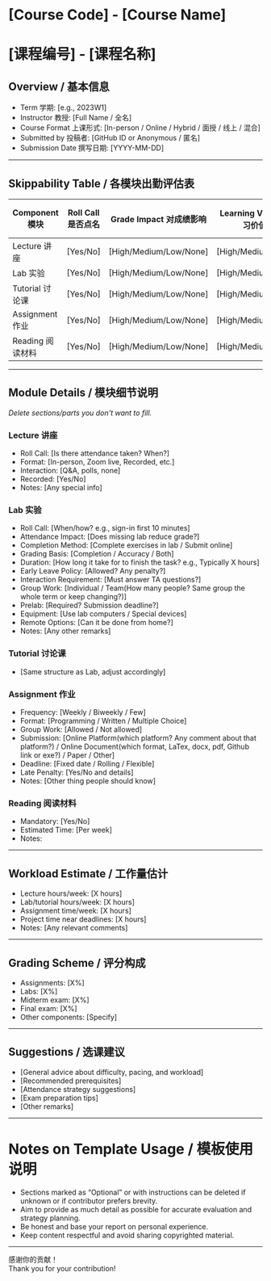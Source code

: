 # [Course Code] - [Course Name]  
# [课程编号] - [课程名称]

## Overview / 基本信息

- Term 学期: [e.g., 2023W1]  
- Instructor 教授: [Full Name / 全名]  
- Course Format 上课形式: [In-person / Online / Hybrid / 面授 / 线上 / 混合]  
- Submitted by 投稿者: [GitHub ID or Anonymous / 匿名]  
- Submission Date 撰写日期: [YYYY-MM-DD]

---

## Skippability Table / 各模块出勤评估表

| Component 模块 | Roll Call 是否点名 | Grade Impact 对成绩影响 | Learning Value 学习价值 | Recommended Attendance 是否建议出席 |
|---------------|--------------------|------------------------|------------------------|------------------------------------|
| Lecture 讲座  | [Yes/No]           | [High/Medium/Low/None]      | [High/Medium/Low]      | [Yes/Optional/No]                  |
| Lab 实验      | [Yes/No]           | [High/Medium/Low/None]      | [High/Medium/Low]      | [Yes/Optional/No]                  |
| Tutorial 讨论课 | [Yes/No]          | [High/Medium/Low/None]      | [High/Medium/Low]      | [Yes/Optional/No]                  |
| Assignment 作业 | [Yes/No]          | [High/Medium/Low/None]      | [High/Medium/Low]      | [Yes/Optional/No]                  |
| Reading 阅读材料 | [Yes/No]          | [High/Medium/Low/None]      | [High/Medium/Low]      | [Yes/Optional/No]                  |

---

## Module Details / 模块细节说明  
*Delete sections/parts you don't want to fill.*

### Lecture 讲座

- Roll Call: [Is there attendance taken? When?]  
- Format: [In-person, Zoom live, Recorded, etc.]  
- Interaction: [Q&A, polls, none]  
- Recorded: [Yes/No]  
- Notes: [Any special info]

### Lab 实验

- Roll Call: [When/how? e.g., sign-in first 10 minutes]  
- Attendance Impact: [Does missing lab reduce grade?]  
- Completion Method: [Complete exercises in lab / Submit online]  
- Grading Basis: [Completion / Accuracy / Both]  
- Duration: [How long it take for to finish the task? e.g., Typically X hours]  
- Early Leave Policy: [Allowed? Any penalty?]  
- Interaction Requirement: [Must answer TA questions?]  
- Group Work: [Individual / Team(How many people? Same group the whole term or keep changing?)]  
- Prelab: [Required? Submission deadline?]  
- Equipment: [Use lab computers / Special devices]  
- Remote Options: [Can it be done from home?]  
- Notes: [Any other remarks]

### Tutorial 讨论课

- [Same structure as Lab, adjust accordingly]

### Assignment 作业

- Frequency: [Weekly / Biweekly / Few]  
- Format: [Programming / Written / Multiple Choice]  
- Group Work: [Allowed / Not allowed]  
- Submission: [Online Platform(which platform? Any comment about that platform?) / Online Document(which format, LaTex, docx, pdf, Github link or exe?) / Paper / Other]  
- Deadline: [Fixed date / Rolling / Flexible]  
- Late Penalty: [Yes/No and details]  
- Notes: [Other thing people should know]

### Reading 阅读材料

- Mandatory: [Yes/No]  
- Estimated Time: [Per week]  
- Notes:

---

## Workload Estimate / 工作量估计

- Lecture hours/week: [X hours]  
- Lab/tutorial hours/week: [X hours]  
- Assignment time/week: [X hours]  
- Project time near deadlines: [X hours]  
- Notes: [Any relevant comments]

---

## Grading Scheme / 评分构成

- Assignments: [X%]  
- Labs: [X%]  
- Midterm exam: [X%]  
- Final exam: [X%]  
- Other components: [Specify]

---

## Suggestions / 选课建议

- [General advice about difficulty, pacing, and workload]  
- [Recommended prerequisites]  
- [Attendance strategy suggestions]  
- [Exam preparation tips]  
- [Other remarks]

---

# Notes on Template Usage / 模板使用说明

- Sections marked as “Optional” or with instructions can be deleted if unknown or if contributor prefers brevity.  
- Aim to provide as much detail as possible for accurate evaluation and strategy planning.  
- Be honest and base your report on personal experience.  
- Keep content respectful and avoid sharing copyrighted material.

---

感谢你的贡献！  
Thank you for your contribution!
